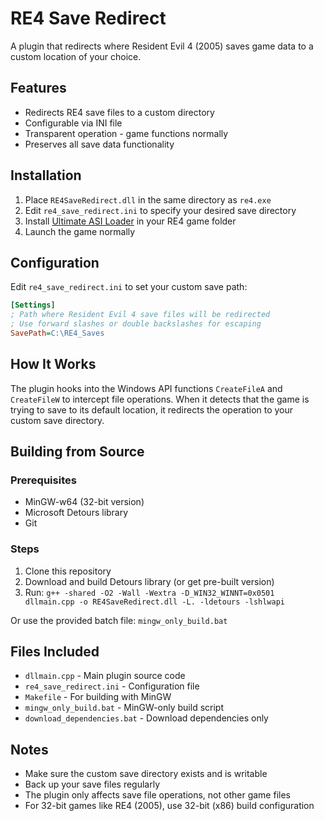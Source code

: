 # RE4 Save Redirect

A plugin that redirects where Resident Evil 4 (2005) saves game data to a custom location of your choice.

## Features

- Redirects RE4 save files to a custom directory
- Configurable via INI file
- Transparent operation - game functions normally
- Preserves all save data functionality

## Installation

1. Place `RE4SaveRedirect.dll` in the same directory as `re4.exe`
2. Edit `re4_save_redirect.ini` to specify your desired save directory
3. Install [Ultimate ASI Loader](https://github.com/ThirteenAG/Ultimate-ASI-Loader) in your RE4 game folder
4. Launch the game normally

## Configuration

Edit `re4_save_redirect.ini` to set your custom save path:

```ini
[Settings]
; Path where Resident Evil 4 save files will be redirected
; Use forward slashes or double backslashes for escaping
SavePath=C:\RE4_Saves
```

## How It Works

The plugin hooks into the Windows API functions `CreateFileA` and `CreateFileW` to intercept file operations. When it detects that the game is trying to save to its default location, it redirects the operation to your custom save directory.

## Building from Source

### Prerequisites

- MinGW-w64 (32-bit version)
- Microsoft Detours library
- Git

### Steps

1. Clone this repository
2. Download and build Detours library (or get pre-built version)
3. Run: `g++ -shared -O2 -Wall -Wextra -D_WIN32_WINNT=0x0501 dllmain.cpp -o RE4SaveRedirect.dll -L. -ldetours -lshlwapi`

Or use the provided batch file: `mingw_only_build.bat`

## Files Included

- `dllmain.cpp` - Main plugin source code
- `re4_save_redirect.ini` - Configuration file
- `Makefile` - For building with MinGW
- `mingw_only_build.bat` - MinGW-only build script
- `download_dependencies.bat` - Download dependencies only

## Notes

- Make sure the custom save directory exists and is writable
- Back up your save files regularly
- The plugin only affects save file operations, not other game files
- For 32-bit games like RE4 (2005), use 32-bit (x86) build configuration